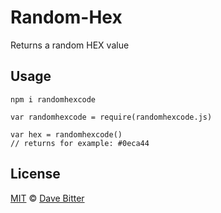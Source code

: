 # Random-Hex
Returns a random HEX value

## Usage
    npm i randomhexcode

    var randomhexcode = require(randomhexcode.js)
    
    var hex = randomhexcode()
    // returns for example: #0eca44

## License
[MIT](LICENSE.md) © [Dave Bitter](https://github.com/DaveBitter/)